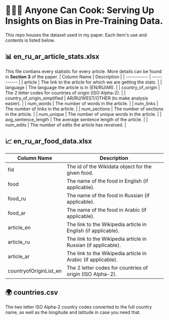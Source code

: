 # 🐀👨‍🍳 Anyone Can Cook: Serving Up Insights on Bias in Pre-Training Data.

This repo houses the dataset used in my paper. Each item's use and contents is listed below.

## 📊 en_ru_ar_article_stats.xlsx
This file contians every statistic for every article. More details can be found in **Section 3** of the paper.
| Column Name | Description |
| ----------- | ----------- |
| article                      | The link to the article for which we are getting the stats.       |
| language                     | The language the article is in (EN/RU/AR).                        |
| country_of_origin            | The 2 letter codes for countries of origin (ISO Alpha-2).         |
| country_of_origin_simplified | AR/RU/WEST/OTHER (to make analysis easier).                       |
| num_words                    | The number of words in the article.                               |
| num_links                    | The number of links in the article.                               |
| num_sections                 | The number of sections in the article.                            |
| num_unique                   | The number of unique words in the article.                        |
| avg_sentence_length          | The average sentence length of the article.                       |
| num_edits                    | The number of edits the article has received.                     |

## 📈 en_ru_ar_food_data.xlsx
| Column Name | Description |
| ----------- | ----------- |
| fid                      | The id of the Wikidata object for the given food.                    |
| food                     | The name of the food in English (if applicable).                     |
| food_ru                  | The name of the food in Russian (if applicable).                     |
| food_ar                  | The name of the food in Arabic (if applicable).                      |
| article_en               | The link to the Wikipedia article in English (if applicable).        |
| article_ru               | The link to the Wikipedia article in Russian (if applicable).        |
| article_ar               | The link to the Wikipedia article in Arabic (if applicable).         |
| countryofOriginList_en   | The 2 letter codes for countries of origin (ISO Alpha-2).            |

## 🌍 countries.csv
The two letter ISO Alpha-2 country codes converted to the full country name, as well as the longitude and latitude in case you need that.
